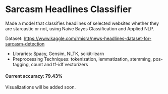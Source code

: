 # Sarcasm Headlines Classifier

Made a model that classifies headlines of selected websites whether they are starcastic or not, using Naive Bayes Classification and Applied NLP.

Dataset: https://www.kaggle.com/rmisra/news-headlines-dataset-for-sarcasm-detection

- Libraries: Spacy, Gensim, NLTK, scikit-learn
- Preprocessing Techniques: tokenization, lemmatization, stemming, pos-tagging, count and tf-idf vectorizers

#### Current accuracy: 79.43%

Visualizations will be added soon.
